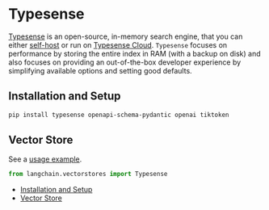 # Typesense

[Typesense](https://typesense.org) is an open-source, in-memory search engine, that you can either
[self-host](https://typesense.org/docs/guide/install-typesense.html#option-2-local-machine-self-hosting) or run
on [Typesense Cloud](https://cloud.typesense.org/).
`Typesense` focuses on performance by storing the entire index in RAM (with a backup on disk) and also
focuses on providing an out-of-the-box developer experience by simplifying available options and setting good defaults.

## Installation and Setup[​](#installation-and-setup "Direct link to Installation and Setup")

```bash
pip install typesense openapi-schema-pydantic openai tiktoken  

```

## Vector Store[​](#vector-store "Direct link to Vector Store")

See a [usage example](/docs/integrations/vectorstores/typesense).

```python
from langchain.vectorstores import Typesense  

```

- [Installation and Setup](#installation-and-setup)
- [Vector Store](#vector-store)
